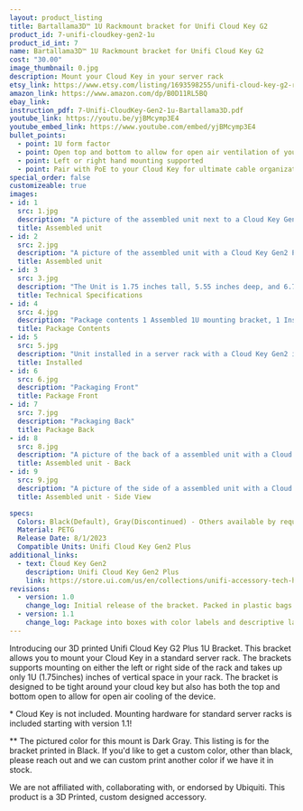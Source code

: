 ```yaml
---
layout: product_listing
title: Bartallama3D™ 1U Rackmount bracket for Unifi Cloud Key G2
product_id: 7-unifi-cloudkey-gen2-1u
product_id_int: 7
name: Bartallama3D™ 1U Rackmount bracket for Unifi Cloud Key G2
cost: "30.00"
image_thumbnail: 0.jpg
description: Mount your Cloud Key in your server rack
etsy_link: https://www.etsy.com/listing/1693598255/unifi-cloud-key-g2-rackmount-bracket
amazon_link: https://www.amazon.com/dp/B0D11RL5BQ
ebay_link: 
instruction_pdf: 7-Unifi-CloudKey-Gen2-1u-Bartallama3D.pdf
youtube_link: https://youtu.be/yjBMcymp3E4
youtube_embed_link: https://www.youtube.com/embed/yjBMcymp3E4
bullet_points:
  - point: 1U form factor
  - point: Open top and bottom to allow for open air ventilation of your Cloud Key Gen2
  - point: Left or right hand mounting supported
  - point: Pair with PoE to your Cloud Key for ultimate cable organization
special_order: false
customizeable: true
images:
- id: 1
  src: 1.jpg
  description: "A picture of the assembled unit next to a Cloud Key Gen2 Plus"
  title: Assembled unit
- id: 2
  src: 2.jpg
  description: "A picture of the assembled unit with a Cloud Key Gen2 Plus Installed"
  title: Assembled unit
- id: 3
  src: 3.jpg
  description: "The Unit is 1.75 inches tall, 5.55 inches deep, and 6.7 inches wide with the mounting ear. It supports left or right hand mounting in a server rack and only takes up 1U (1.75) inches of vertical space."
  title: Technical Specifications
- id: 4
  src: 4.jpg
  description: "Package contents 1 Assembled 1U mounting bracket, 1 Instruction QR code, 1 Installation Hex Key, 1 Spare Screw, 2 Cage Nuts Black, 2 Rack Mount Screws Black" 
  title: Package Contents
- id: 5
  src: 5.jpg
  description: "Unit installed in a server rack with a Cloud Key Gen2 installed and powered on"
  title: Installed
- id: 6
  src: 6.jpg
  description: "Packaging Front"
  title: Package Front
- id: 7
  src: 7.jpg
  description: "Packaging Back"
  title: Package Back
- id: 8
  src: 8.jpg
  description: "A picture of the back of a assembled unit with a Cloud Key Gen2 Plus Installed"
  title: Assembled unit - Back 
- id: 9
  src: 9.jpg
  description: "A picture of the side of a assembled unit with a Cloud Key Gen2 Plus Installed"
  title: Assembled unit - Side View

specs:
  Colors: Black(Default), Gray(Discontinued) - Others available by request 
  Material: PETG
  Release Date: 8/1/2023
  Compatible Units: Unifi Cloud Key Gen2 Plus
additional_links:
  - text: Cloud Key Gen2
    description: Unifi Cloud Key Gen2 Plus
    link: https://store.ui.com/us/en/collections/unifi-accessory-tech-hosting-and-gateways-small-scale/products/unifi-cloudkey-plus
revisions:
  - version: 1.0
    change_log: Initial release of the bracket. Packed in plastic bags. with all required hardware
  - version: 1.1
    change_log: Package into boxes with color labels and descriptive labels on the back. Available via Amazon Prime. Cage Nuts and Rack Screws added to product packaging. 
---
```


Introducing our 3D printed Unifi Cloud Key G2 Plus 1U Bracket. This bracket allows you to mount your Cloud Key in a standard server rack. The brackets supports mounting on either the left or right side of the rack and takes up only 1U (1.75inches) inches of vertical space in your rack. The bracket is designed to be tight around your cloud key but also has both the top and bottom open to allow for open air cooling of the device.  

\* Cloud Key is not included. Mounting hardware for standard server racks is included starting with version 1.1! 

\*\* The pictured color for this mount is Dark Gray. This listing is for the bracket printed in Black. If you'd like to get a custom color, other than black, please reach out and we can custom print another color if we have it in stock.

We are not affiliated with, collaborating with, or endorsed by Ubiquiti. This product is a 3D Printed, custom designed accessory.